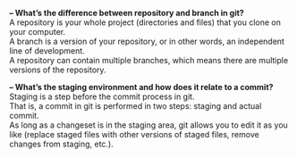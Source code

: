 **– What’s the difference between repository and branch in git?**  
A repository is your whole project (directories and files) that you clone on your computer.  
A branch is a version of your repository, or in other words, an independent line of development.  
A repository can contain multiple branches, which means there are multiple versions of the repository.  

**– What’s the staging environment and how does it relate to a commit?**  
Staging is a step before the commit process in git.  
That is, a commit in git is performed in two steps: staging and actual commit.  
As long as a changeset is in the staging area, git allows you to edit it as you like (replace staged files with other versions of staged files, remove changes from staging, etc.).